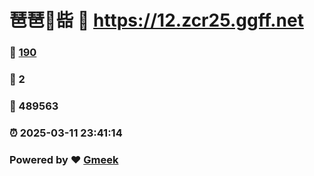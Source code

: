# 琶琶🔭啙 :link: https://12.zcr25.ggff.net 
### :page_facing_up: [190](https://12.zcr25.ggff.net/tag.html) 
### :speech_balloon: 2 
### :hibiscus: 489563 
### :alarm_clock: 2025-03-11 23:41:14 
### Powered by :heart: [Gmeek](https://github.com/Meekdai/Gmeek)
